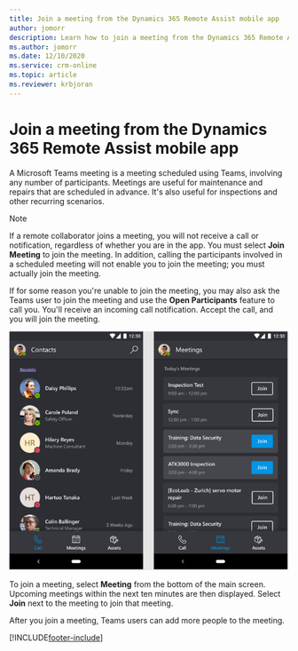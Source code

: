 ```yaml
---
title: Join a meeting from the Dynamics 365 Remote Assist mobile app
author: jomorr
description: Learn how to join a meeting from the Dynamics 365 Remote Assist mobile app 
ms.author: jomorr
ms.date: 12/10/2020
ms.service: crm-online
ms.topic: article
ms.reviewer: krbjoran
---
```



# Join a meeting from the Dynamics 365 Remote Assist mobile app

A Microsoft Teams meeting is a meeting scheduled using Teams, involving any number of participants. Meetings are useful for maintenance and repairs that are scheduled in advance. It's also useful for inspections and other recurring scenarios.

> [!Note]
> If a remote collaborator joins a meeting, you will not receive a call or notification, regardless of whether you are in the app. You must select **Join Meeting** to join the meeting. In addition, calling the participants involved in a scheduled meeting will not enable you to join the meeting; you must actually join the meeting. 

If for some reason you're unable to join the meeting, you may also ask the Teams user to join the meeting and use the **Open Participants** feature to call you. You'll receive an incoming call notification. Accept the call, and you will join the meeting. 

![Screenshot of the mobile field of view, showing the join meeting option at the bottom.](media/mobile-meeting.png "JoinMeeting")

To join a meeting, select **Meeting** from the bottom of the main screen. Upcoming meetings within the next ten minutes are then displayed. Select **Join** next to the meeting to join that meeting.

After you join a meeting, Teams users can add more people to the meeting.


[!INCLUDE[footer-include](../includes/footer-banner.md)]
